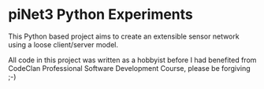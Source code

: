 # piNet3 Python Experiments

This Python based project aims to create an extensible sensor network using a loose client/server model.

All code in this project was written as a hobbyist before I had benefited from CodeClan Professional Software Development Course, please be forgiving ;-)




